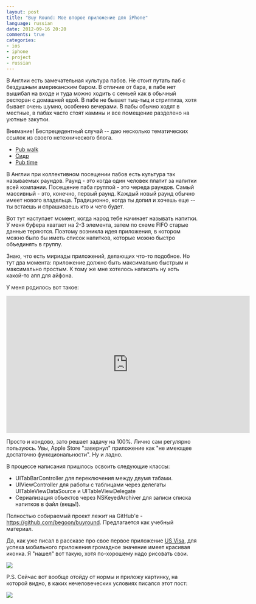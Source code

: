 ```yaml
---
layout: post
title: "Buy Round: Мое второе приложение для iPhone"
language: russian
date: 2012-09-16 20:20
comments: true
categories: 
- ios
- iphone
- project
- russian
---
```

В Англии есть замечательная культура пабов. Не стоит путать паб с бездушным
американским баром. В отличие от бара, в пабе нет вышибал на входе и туда
можно ходить с семьей как в обычный ресторан с домашней едой. В пабе не бывает
тыц-тыц и стриптиза, хотя бывает очень шумно, особенно вечерами. В пабы 
обычно ходят в местные, в пабах часто стоят камины и все помещение разделено 
на уютные закутки.

Внимание! Беспрецедентный случай -- даю несколько тематических ссылок из
своего нетехнического блога.

* [Pub walk](http://english-eggs.blogspot.co.uk/2010/09/pub-walk.html)
* [Сидр](http://english-eggs.blogspot.co.uk/2010/08/blog-post_5624.html)
* [Pub time](http://english-eggs.blogspot.co.uk/2010/09/pub-time.html)

В Англии при коллективном посещении пабов есть культура так называемых 
раундов. Раунд - это когда один человек платит за напитки всей компании. 
Посещение паба группой - это череда раундов. Самый массивный - это, конечно, 
первый раунд. Каждый новый раунд обычно имеет нового владельца. Традиционно, 
когда ты допил и хочешь еще -- ты встаешь и спрашиваешь кто и чего будет.

Вот тут наступает момент, когда народ тебе начинает называть напитки. 
У меня буфера хватает на 2-3 элемента, затем по схеме FIFO старые данные
теряются. Поэтому возникла идея приложения, в котором можно было бы
иметь список напитков, которые можно быстро объединять в группу.

Знаю, что есть мириады приложений, делающих что-то подобное. Но тут два
момента: приложение должно быть максимально быстрым и максимально простым.
К тому же мне хотелось написать ну хоть какой-то апп для айфона.

У меня родилось вот такое:

<iframe width="640" height="360" src="https://www.youtube.com/embed/a4FnVG1qUwc" frameborder="0" allowfullscreen></iframe>

Просто и кондово, зато решает задачу на 100%. Лично сам регулярно пользуюсь.
Увы, Apple Store "завернул" приложение как "не имеющее достаточно
функциональности". Ну и ладно.

В процессе написания пришлось освоить следующие классы:

* UITabBarController для переключения между двумя табами.
* UIViewController для работы с таблицами через делегаты 
  UITableViewDataSource и UITableViewDelegate
* Сериализация объектов через NSKeyedArchiver для записи списка напитков
  в файл (вещь!).
  
Полностью собираемый проект лежит на GitHub'е - https://github.com/begoon/buyround.
Предлагается как учебный материал.

Да, как уже писал в рассказе про свое первое приложение [US Visa][], 
для успеха мобильного приложения громадное значение имеет красивая
иконка. Я "нашел" вот такую, хотя по-хорошему надо рисовать свои.

[US Visa]: /blog/russian/2012/09/05/usvisa-my-first-iphone-app/

![](/images/blog/buyround/beer-114x114.png)

P.S. Сейчас вот вообще отойду от нормы и приложу картинку, на которой видно,
в каких нечеловеческих условиях писался этот пост:

![](/images/blog/buyround/about-buyround.jpg)
